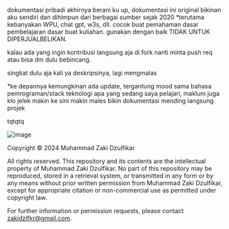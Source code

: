 dokumentasi pribadi akhirnya berani ku up, dokumentasi ini original bikinan aku sendiri dan dihimpun dari berbagai sumber sejak 2020 *terutama kebanyakan WPU, chat gpt, w3s, dll. cocok buat pemahaman dasar pembelajaran dasar buat kuliahan. gunakan dengan baik TIDAK UNTUK DIPERJUALBELIKAN.

kalau ada yang ingin kontribusi langsung aja di fork nanti minta push req atau bisa dm dulu bebincang.

singkat dulu aja kali ya deskripsinya, lagi mengmalas

*ke depannya kemungkinan ada update, tergantung mood sama bahasa pemrograman/stack teknologi apa yang sedang saya pelajari, maklum juga klo jelek makin ke sini makin males bikin dokumentasi mending langsung projek

tqtqtq

![image](https://github.com/JackBerck/code-documentation/assets/68431607/09b9c175-dd77-4f85-b9fe-138535a0a94b)

Copyright © 2024 Muhammad Zaki Dzulfikar

All rights reserved. This repository and its contents are the intellectual property of Muhammad Zaki Dzulfikar. No part of this repository may be reproduced, stored in a retrieval system, or transmitted in any form or by any means without prior written permission from Muhammad Zaki Dzulfikar, except for appropriate citation or non-commercial use as permitted under copyright law.

For further information or permission requests, please contact zakidzlfkr@gmail.com.


